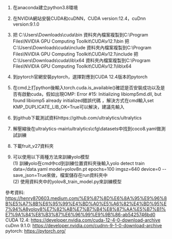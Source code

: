 1. 在anaconda建立python3.8環境

 
2. 在NVIDIA網站安裝CUDA和cuDNN，CUDA version:12.4，cuDnn version:9.1.0


3. 把 C:\Users<username>\Downloads\cuda\bin 資料夾內檔案複製到C:\Program Files\NVIDIA GPU Computing Toolkit\CUDA\v12.1\bin
   把 C:\Users<username>\Downloads\cuda\include 資料夾內檔案複製到C:\Program Files\NVIDIA GPU Computing Toolkit\CUDA\v12.1\include
   把 C:\Users<username>\Downloads\cuda\lib\x64 資料夾內檔案複製到C:\Program Files\NVIDIA GPU Computing Toolkit\CUDA\v12.1\lib\x64


4. 到pytorch官網安裝pytorch，選擇對應到CUDA 12.4版本的pytorch


5. 在cmd上打python後輸入torch.cuda.is_available()確認是否安裝成功以及是否有啟動cuda，假如出現OMP: Error #15: Initializing libiomp5md.dll, but found libiomp5 already initialized錯誤代碼
 ，解決方式在cmd輸入set KMP_DUPLICATE_LIB_OK=True可以解決，建議先輸入


6. 到github下載測試資料https://github.com/ultralytics/ultralytics


7. 解壓縮後在ultralytics-main\ultralytics\cfg\datasets中找到coco8.yaml做測試訓練


8. 下載fruit_v27資料夾


9. 可以使用以下兩種方法來訓練yolo模型  
   (1) 訓練yolo在cmd中cd到訓練位置資料夾後輸入yolo detect train data=/data.yaml model=yolov8n.pt epochs=100 imgsz=640 device=0 --save_json=True來做，檔案儲存在run資料夾中  
   (2) 使用資料夾中的yolov8_train_model.py來訓練模型


參考資料: https://henry870603.medium.com/%E9%87%8D%E6%8A%95%E9%96%8B%E5%A7%8B%E6%95%99%E4%BD%A0%E5%A6%82%E4%BD%95%E7%94%A8yolov8%E7%82%AB%E7%B7%B4%E8%87%AA%E5%B7%B1%E7%9A%84%E8%B3%87%E6%96%99%E9%9B%86-ab5425746bd0  
CUDA 12.4:   https://developer.nvidia.com/cuda-12-4-0-download-archive  
cuDnn 9.1.0: https://developer.nvidia.com/cudnn-9-1-0-download-archive  
pytorch: https://pytorch.org/  
